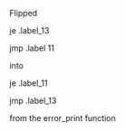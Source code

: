 Flipped

je .label_13

jmp .label 11

into

je .label_11

jmp .label_13

from the error_print function